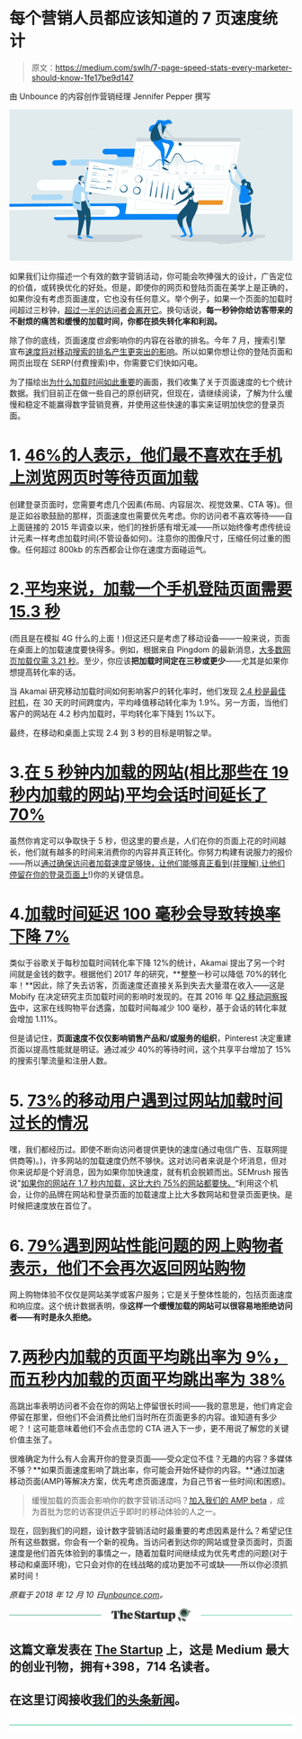 # 每个营销人员都应该知道的 7 页速度统计

> 原文：<https://medium.com/swlh/7-page-speed-stats-every-marketer-should-know-1fe17be9d147>

由 Unbounce 的内容创作营销经理 Jennifer Pepper 撰写

![](img/9264741661e34030b696b3128b1fa21d.png)

如果我们让你描述一个有效的数字营销活动，你可能会吹捧强大的设计，广告定位的价值，或转换优化的好处。但是，即使你的网页和登陆页面在美学上是正确的，如果你没有考虑页面速度，它也没有任何意义。举个例子，如果一个页面的加载时间超过三秒钟，[超过一半的访问者会离开它](https://www.thinkwithgoogle.com/marketing-resources/data-measurement/mobile-page-speed-new-industry-benchmarks/)。换句话说，**每一秒钟你给访客带来的不耐烦的痛苦和缓慢的加载时间，你都在损失转化率和利润。**

除了你的底线，页面速度*也会*影响你的内容在谷歌的排名。今年 7 月，搜索引擎宣布[速度将对移动搜索的排名产生更突出的影响](https://webmasters.googleblog.com/2018/01/using-page-speed-in-mobile-search.html)。所以如果你想让你的登陆页面和网页出现在 SERP(付费搜索)中，你需要它们快如闪电。

为了描绘出[为什么加载时间如此重要](https://unbounce.com/landing-pages/2019-is-the-year-of-page-speed/?utm_medium=referral&utm_source=medium&utm_campaign=blog-post-page-speed-stats&utm_content=manifesto-blog-post)的画面，我们收集了关于页面速度的七个统计数据。我们目前正在做一些自己的原创研究，但现在，请继续阅读，了解为什么缓慢和稳定不能赢得数字营销竞赛，并使用这些快速的事实来证明加快您的登录页面。

# 1. [46%的人表示，他们最不喜欢在手机上浏览网页时等待页面加载](https://webmasters.googleblog.com/2015/04/mobilemadness-campaign-to-help-you-go.html)

创建登录页面时，您需要考虑几个因素(布局、内容层次、视觉效果、CTA 等)。但是正如谷歌鼓励的那样，页面速度也需要优先考虑。你的访问者不喜欢等待——自上面链接的 2015 年调查以来，他们的挫折感有增无减——所以始终像考虑传统设计元素一样考虑加载时间(不管设备如何)。注意你的图像尺寸，压缩任何过重的图像。任何超过 800kb 的东西都会让你在速度方面碰运气。

# 2.[平均来说，加载一个手机登陆页面需要 15.3 秒](https://www.thinkwithgoogle.com/intl/en-ca/advertising-channels/mobile/mobile-shopping-ecosystem/)

(而且是在模拟 4G 什么的上面！)但这还只是考虑了移动设备——一般来说，页面在桌面上的加载速度要快得多。例如，根据来自 Pingdom 的最新消息，[大多数网页加载仅需 3.21 秒](https://royal.pingdom.com/2018/01/18/page-load-time-really-affect-bounce-rate/)。至少，你应该**把加载时间定在三秒或更少**——尤其是如果你想提高转化率的话。

当 Akamai 研究移动加载时间如何影响客户的转化率时，他们发现 [2.4 秒是最佳时机](https://developer.akamai.com/blog/2015/09/01/mobile-web-performance-monitoring-conversion-rate)，在 30 天的时间跨度内，平均峰值移动转化率为 1.9%。另一方面，当他们客户的网站在 4.2 秒内加载时，平均转化率下降到 1%以下。

最终，在移动和桌面上实现 2.4 到 3 秒的目标是明智之举。

# 3.[在 5 秒钟内加载的网站(相比那些在 19 秒内加载的网站)平均会话时间延长了 70%](https://www.thinkwithgoogle.com/intl/en-154/insights-inspiration/research-data/need-mobile-speed-how-mobile-latency-impacts-publisher-revenue/)

虽然你肯定可以争取快于 5 秒，但这里的要点是，人们在你的页面上花的时间越长，他们就有越多的时间来消费你的内容并真正转化。你努力构建有说服力的报价——所以[通过确保访问者加载速度足够快，让他们能够真正看到(并理解),让他们停留在你的登录页面上](https://unbounce.com/features/page-speed/?utm_medium=referral&utm_source=medium&utm_campaign=blog-post-page-speed-stats&utm_content=lp-features-page-speed)!)你的关键信息。

# 4.[加载时间延迟 100 毫秒会导致转换率下降 7%](https://www.akamai.com/uk/en/about/news/press/2017-press/akamai-releases-spring-2017-state-of-online-retail-performance-report.jsp)

类似于谷歌关于每秒加载时间转化率下降 12%的统计，Akamai 提出了另一个时间就是金钱的数字。根据他们 2017 年的研究，**整整一秒可以降低 70%的转化率！**因此，除了失去访客，页面速度还直接关系到失去大量潜在收入——这是 Mobify 在决定研究主页加载时间的影响时发现的。在其 2016 年 [Q2 移动洞察报告](http://resources.mobify.com/2016-Q2-mobile-insights-benchmark-report.html)中，这家在线购物平台透露，加载时间每减少 100 毫秒，基于会话的转化率就会增加 1.11%。

但是请记住，**页面速度不仅仅影响销售产品和/或服务的组织**，Pinterest 决定重建页面以提高性能就是明证。通过减少 40%的等待时间，这个共享平台增加了 15%的搜索引擎流量和注册人数。

# 5. [73%的移动用户遇到过网站加载时间过长的情况](https://neilpatel.com/blog/loading-time/)

嘿，我们都经历过。即使不断向访问者提供更快的速度(通过电信广告、互联网提供商等)。)，许多网站的加载速度仍然不够快。这对访问者来说是个坏消息，但对你来说却是个好消息，因为如果你加快速度，就有机会脱颖而出。SEMrush 报告说"[如果你的网站在 1.7 秒内加载，这比大约 75%的网站都要快。](https://www.semrush.com/blog/how-fast-is-fast-enough-page-load-time-and-your-bottom-line/)“利用这个机会，让你的品牌在网站和登录页面的加载速度上比大多数网站和登录页面更快。是时候把速度放在首位了。

# 6. [79%遇到网站性能问题的网上购物者表示，他们不会再次返回网站购物](https://neilpatel.com/blog/loading-time/)

网上购物体验不仅仅是网站美学或客户服务；它是关于整体性能的，包括页面速度和响应度。这个统计数据表明，像**这样一个缓慢加载的网站可以很容易地拒绝访问者——有时是永久拒绝。**

# 7.[两秒内加载的页面平均跳出率为 9%，而五秒内加载的页面平均跳出率为 38%](https://royal.pingdom.com/2018/01/18/page-load-time-really-affect-bounce-rate/)

高跳出率表明访问者不会在你的网站上停留很长时间——我的意思是，他们肯定会停留在那里，但他们不会消费比他们当时所在页面更多的内容。谁知道有多少呢？！这可能意味着他们不会点击您的 CTA 进入下一步，更不用说了解您的关键价值主张了。

很难确定为什么有人会离开你的登录页面——受众定位不佳？无趣的内容？多媒体不够？**如果页面速度影响了跳出率，你可能会开始怀疑你的内容。**通过加速移动页面(AMP)等解决方案，优先考虑页面速度，为自己节省一些时间(和困惑)。

> 缓慢加载的页面会影响你的数字营销活动吗？[加入我们的 AMP beta](https://unbounce.com/try-amp/?utm_medium=referral&utm_source=medium&utm_campaign=blog-post-page-speed-stats&utm_content=lp-try-amp) ，成为首批为您的访客提供近乎即时的移动体验的人之一。

现在，回到我们的问题，设计数字营销活动时最重要的考虑因素是什么？希望记住所有这些数据，你会有一个新的视角。当访问者到达你的网站或登录页面时，页面速度是他们首先体验到的事情之一，随着加载时间继续成为优先考虑的问题(对于移动和桌面环境)，它只会对你的在线战略的成功更加不可或缺——所以你必须抓紧时间！

*原载于 2018 年 12 月 10 日*[*unbounce.com*](https://unbounce.com/landing-pages/7-page-speed-stats-for-marketers/?utm_medium=referral&utm_source=medium&utm_campaign=blog-post-page-speed-stats)*。*

[![](img/308a8d84fb9b2fab43d66c117fcc4bb4.png)](https://medium.com/swlh)

## 这篇文章发表在 [The Startup](https://medium.com/swlh) 上，这是 Medium 最大的创业刊物，拥有+398，714 名读者。

## 在这里订阅接收[我们的头条新闻](http://growthsupply.com/the-startup-newsletter/)。

[![](img/b0164736ea17a63403e660de5dedf91a.png)](https://medium.com/swlh)